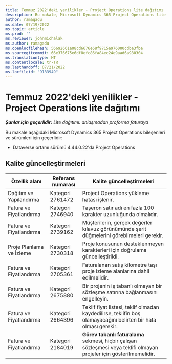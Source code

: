 ```yaml
---
title: Temmuz 2022'deki yenilikler - Project Operations lite dağıtımı
description: Bu makale, Microsoft Dynamics 365 Project Operations lite dağıtımının Temmuz 2022 sürümünde kullanılabilen kalite güncelleştirmeleri hakkında bilgi sağlar.
author: ramagadu
ms.date: 07/19/2022
ms.topic: article
ms.prod: ''
ms.reviewer: johnmichalak
ms.author: ramagadu
ms.openlocfilehash: 56692661a08cd6676e68f9715a976000cdba3fba
ms.sourcegitcommit: 66e376675e6df8efc86fa84ec24e9aad6a980304
ms.translationtype: HT
ms.contentlocale: tr-TR
ms.lasthandoff: 07/21/2022
ms.locfileid: "9183949"
---
```

# <a name="whats-new-july-2022---project-operations-lite-deployment"></a>Temmuz 2022'deki yenilikler - Project Operations lite dağıtımı

_**Şunlar için geçerlidir:** Lite dağıtımı: anlaşmadan proforma faturaya_

Bu makale aşağıdaki Microsoft Dynamics 365 Project Operations bileşenleri ve sürümleri için geçerlidir:

- Dataverse ortamı sürümü 4.44.0.22'da Project Operations

## <a name="quality-updates"></a>Kalite güncelleştirmeleri

| Özellik alanı | Referans numarası | Kalite güncelleştirmeleri |
| --- | --- | --- |
| Dağıtım ve Yapılandırma | Kategori 2761472 | Project Operations yükleme hatası işlenir. |
| Fatura ve Fiyatlandırma | Kategori 2746940 | Taşeron satır adı en fazla 100 karakter uzunluğunda olmalıdır. |
| Fatura ve Fiyatlandırma | Kategori 2739162 | Müşterilerin, gerçek değerler kılavuz görünümünde şerit düğmelerini görebilmeleri gerekir. |
| Proje Planlama ve İzleme | Kategori 2730318 | Proje konusunun desteklenmeyen karakterleri için doğrulama güncelleştirildi. |
| Fatura ve Fiyatlandırma | Kategori 2705361 | Faturalanan satış kilometre taşı proje izleme alanlarına dahil edilmelidir. |
| Fatura ve Fiyatlandırma | Kategori 2675880 | Bir projenin iş tabanlı olmayan bir sözleşme satırına bağlanmasını engelleyin. |
| Fatura ve Fiyatlandırma | Kategori 2664396 | Teklif fiyat listesi, teklif olmadan kaydedilirse, teklifin boş olamayacağını belirten bir hata olması gerekir. |
| Fatura ve Fiyatlandırma | Kategori 2184019 | **Görev tabanlı faturalama** sekmesi, hiçbir çalışan sözleşmesi veya teklifi olmayan projeler için gösterilmemelidir. |
